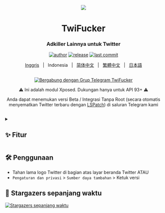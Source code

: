 <p align="center">
    <img src="./app/src/main/res/mipmap-xxxhdpi/ic_launcher.png" width="150">
</p>

<h1 align="center">TwiFucker</h1>

<div align="center">

### Adkiller Lainnya untuk Twitter
    
[![author][author-image]][author-url]
[![release][release-image]][release-url]
[![last commit][last-commit-image]][last-commit-url]    
    
[Inggris](README.md) &nbsp;&nbsp;|&nbsp;&nbsp; Indonesia &nbsp;&nbsp;|&nbsp;&nbsp; [简体中文](README_ZH-CN.md) &nbsp;&nbsp;|&nbsp;&nbsp; [繁體中文](README_ZH-TW.md) &nbsp;&nbsp;|&nbsp;&nbsp; [日本語](README_JA.md)
    
##

<a href="https://t.me/TwiFucker"><img src="https://img.shields.io/badge/Telegram-2CA5E0?style=for-the-badge&logo=telegram&logoColor=white" alt="Bergabung dengan Grup Telegram TwiFucker"></a>

⚠️ Ini adalah modul Xposed. Dukungan hanya untuk API 93+ ⚠️ 

Anda dapat menemukan versi Beta / Integrasi Tanpa Root (secara otomatis menyematkan Twitter terbaru dengan [LSPatch](https://github.com/LSPosed/LSPatch)) di saluran Telegram kami
    
[author-image]: https://img.shields.io/badge/author-Nullptr-blue.svg
[author-url]: https://github.com/Dr-TSNG

[release-image]: https://img.shields.io/github/v/release/Dr-TSNG/TwiFucker?color=blue
[release-url]: https://github.com/Dr-TSNG/TwiFucker/releases/latest
   
[last-commit-image]: https://img.shields.io/github/last-commit/Dr-TSNG/TwiFucker?label=last%20commit
[last-commit-url]: https://github.com/Dr-TSNG/TwiFucker/commits

</div>

##

<details>
   <summary><h2>✨ Fitur</h2></summary>

<div align="center">
    
## Menghapus konten yang dipromosikan
<img alt="promoted tweet" src="./images/promoted_tweet.webp" width="256" />

## Menghapus pengguna yang dipromosikan
<img alt="who to follow" src="./images/who_to_follow.webp" width="256" /> <img alt="who to follow in explore" src="./images/who_to_follow_explore.webp" width="256" />

## Menghapus tren yang dipromosikan
<img alt="promoted trends" src="./images/promoted_trends.webp" width="256" />

## Menghapus peringatan media sensitif
<img alt="sensitive media warning" src="./images/sensitive_media_warning.webp" width="256" />

## Menonaktifkan pengguna yang direkomendasikan
<img alt="recommended users" src="./images/recommended_users.webp" width="256" />

## Teks alt yang dapat disalin
<img alt="copyable alt text" src="./images/copyable_alt_text.webp" width="256" />

## Menu unduh media
<img alt="download menu share" src="./images/download_menu_share.webp" width="256" /> <img alt="download menu" src="./images/download_menu.webp" width="256" />

## Sembunyikan item-item di dalam laci
<img alt="sembunyikan item-item di dalam laci" src="./images/hide_drawer_items.webp" width="256" />

Sedikit rusak karena tata letak laci baru Twitter.

## Sembunyikan item-item di bar navigasi
<img alt="sembunyikan item-item di bar navigasi" src="./images/hide_navigation_bar_items.webp" width="256" />

## Nonaktifkan pengalihan URL
Mencegah pengalihan Twitter dari `t.co` ke tautan tujuan ketika mengklik tautan di Twitter.

## Nonaktifkan Threads (konten langsung)
<img alt="nonaktifkan Threads" src="./images/disable_threads.webp" width="256" />

## Nonaktifkan Tweet Detail Related Tweets
<img alt="nonaktifkan tweet detail related tweets" src="./images/disable_tweet_detail_related_tweets.webp" width="256" />

## Hapus carousel video
<img alt="hapus carousel video" src="./images/video_carousel.webp" width="256" />

## Fitur pengalihan
Memaksa mengaktifkan/menonaktifkan fitur eksperimental Twitter.

## Nonaktifkan tampilan banner
<img alt="nonaktifkan tampilan banner" src="./images/disable_banner_view.webp" width="256" />

</details>

## 🛠️ Penggunaan

- Tahan lama logo Twitter di bagian atas layar beranda Twitter ATAU
- `Pengaturan dan privasi` > `Sumber daya tambahan` > Ketuk versi


## 🚀 Stargazers sepanjang waktu

[![Stargazers sepanjang waktu](https://starchart.cc/Dr-TSNG/TwiFucker.svg)](https://starchart.cc/Dr-TSNG/TwiFucker)
